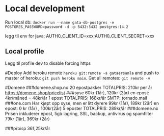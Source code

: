 # Local development
Run local db: 
``docker run --name gata-db-postgres -e POSTGRES_PASSWORD=password -d -p 5432:5432 postgres:14.2``

legg til env for java: AUTH0_CLIENT_ID=xxx;AUTH0_CLIENT_SECRET=xxx
## Local profile
Legg til profile dev to disable forcing https

#Deploy
Add heroku remote ``heroku git:remote -a gataersamla`` and push to master of heroku: `git push heroku main`.
Get all remotes: ``git remote -v``

#Domene
###domene.shop.no
20 epostpakker
TOTALPRIS: 210kr per år
https://domene.shop/pricelist
###syse
60kr (1år), 120kr (2år) en epost: 4kr/måned = 48kr/år 1 epost
TOTALPRIS: 168kr/år
SMTP: tornado.mail
###one.com
Har kjøpt opp syse, men er litt dyrere
99kr (1år), 189kr (2år) en epost: 0 kr (1år) , 100kr(2år) 5 eposter
TOTALPRIS: 289kr/år
###domene.no 
Prisen inkluderer epost, 5gb lagring,
SSL, backup, antivirus og spamfilter
79kr (1år), 369kr (2år)

###proisp
361,25kr/år




